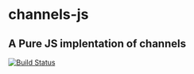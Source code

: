 # channels-js
A Pure JS implentation of channels
------
[![Build Status](https://travis-ci.org/Iquiji/channels-js.svg?branch=master)](https://travis-ci.org/Iquiji/channels-js)
